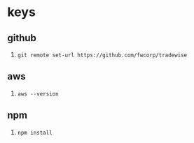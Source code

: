 # keys

## github

1. `git remote set-url https://github.com/fwcorp/tradewise`

## aws

1. `aws --version`

## npm

1. `npm install`